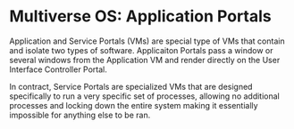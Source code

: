 # Multiverse OS: Application Portals
Application and Service Portals (VMs) are special type of VMs that contain and isolate two types of software. Applicaiton Portals pass a window or several windows from the Application VM and render directly on the User Interface Controller Portal.

In contract, Service Portals are specialized VMs that are designed specifically to run a very specific set of processes, allowing no additional processes and locking down the entire system making it essentially impossible for anything else to be ran. 

